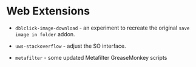 # Web Extensions

* `dblclick-image-download` - an experiment to recreate the original `save image in folder` addon.

* `uws-stackoverflow` - adjust the SO interface.

* `metafilter` - some updated Metafilter GreaseMonkey scripts